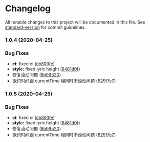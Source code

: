 # Changelog

All notable changes to this project will be documented in this file. See [standard-version](https://github.com/conventional-changelog/standard-version) for commit guidelines.

### 1.0.4 (2020-04-25)


### Bug Fixes

* **ci:** fixed ci ([cb800fe](https://github.com/sluggishpj/vue-lyric-scroll/commit/cb800fea9db354967856520d37e7604668af5df9))
* **style:** fixed lyric height ([6481d0f](https://github.com/sluggishpj/vue-lyric-scroll/commit/6481d0f900cbbac569e93daa30f38a5a8b702296))
* 修复滚动问题 ([8b99520](https://github.com/sluggishpj/vue-lyric-scroll/commit/8b99520a6ddcefad01fd3cec903965bef61b0624))
* 歌词时间跟 currentTime 相同时不滚动问题 ([829f7e7](https://github.com/sluggishpj/vue-lyric-scroll/commit/829f7e7553369800b6d8d6df8f0dc8b45c4fd855))

### 1.0.5 (2020-04-25)


### Bug Fixes

* **ci:** fixed ci ([cb800fe](https://github.com/sluggishpj/vue-lyric-scroll/commit/cb800fea9db354967856520d37e7604668af5df9))
* **style:** fixed lyric height ([6481d0f](https://github.com/sluggishpj/vue-lyric-scroll/commit/6481d0f900cbbac569e93daa30f38a5a8b702296))
* 修复滚动问题 ([8b99520](https://github.com/sluggishpj/vue-lyric-scroll/commit/8b99520a6ddcefad01fd3cec903965bef61b0624))
* 歌词时间跟 currentTime 相同时不滚动问题 ([829f7e7](https://github.com/sluggishpj/vue-lyric-scroll/commit/829f7e7553369800b6d8d6df8f0dc8b45c4fd855))
